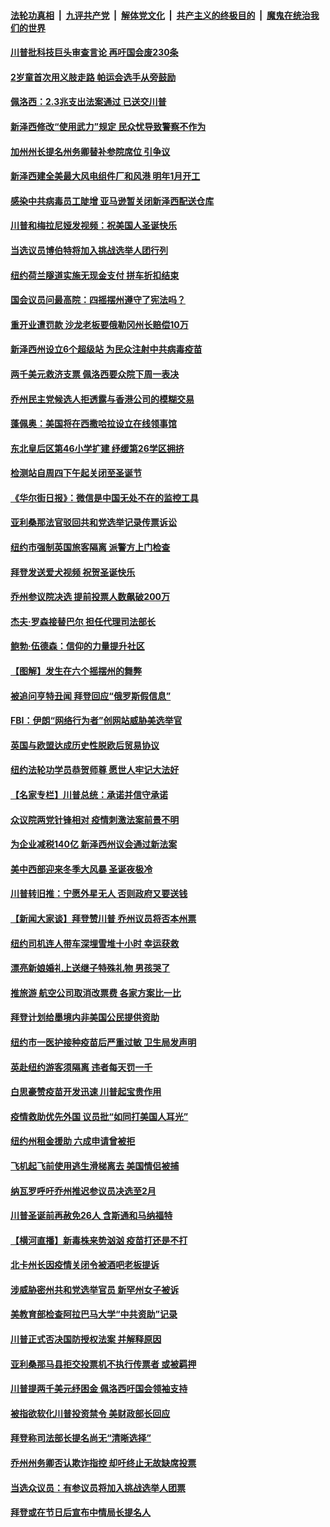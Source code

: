

####  [法轮功真相](../../../../basic/blob/master/README.md?t=12251431) &nbsp;|&nbsp; [九评共产党](../../../../9ping.md/blob/master/README.md?t=12251431) &nbsp;|&nbsp; [解体党文化](../../../../jtdwh.md/blob/master/README.md?t=12251431)  &nbsp;|&nbsp; [共产主义的终极目的](../../../../gczydzjmd.md/blob/master/README.md?t=12251431) &nbsp;|&nbsp; [魔鬼在统治我们的世界](../../../../mgztzwmdsj.md/blob/master/README.md?t=12251431) 

#### [川普批科技巨头审查言论 再吁国会废230条](../pages/nsc412/n12644137.md?t=12251431) 

#### [2岁童首次用义肢走路 帕运会选手从旁鼓励](../pages/nsc412/n12644136.md?t=12251431) 

#### [佩洛西：2.3兆支出法案通过 已送交川普](../pages/nsc412/n12644085.md?t=12251431) 

#### [新泽西修改“使用武力”规定  民众忧导致警察不作为](../pages/nsc412/n12644030.md?t=12251431) 

#### [加州州长提名州务卿替补参院席位 引争议](../pages/nsc412/n12644020.md?t=12251431) 

#### [新泽西建全美最大风电组件厂和风港 明年1月开工](../pages/nsc412/n12643999.md?t=12251431) 

#### [感染中共病毒员工陡增 亚马逊暂关闭新泽西配送仓库](../pages/nsc412/n12643986.md?t=12251431) 

#### [川普和梅拉尼娅发视频：祝美国人圣诞快乐](../pages/nsc412/n12643807.md?t=12251431) 

#### [当选议员博伯特将加入挑战选举人团行列](../pages/nsc412/n12643883.md?t=12251431) 

#### [纽约荷兰隧道实施无现金支付 拼车折扣结束](../pages/nsc412/n12643848.md?t=12251431) 

#### [国会议员问最高院：四摇摆州遵守了宪法吗？](../pages/nsc412/n12643737.md?t=12251431) 

#### [重开业遭罚款 沙龙老板要俄勒冈州长赔偿10万](../pages/nsc412/n12643778.md?t=12251431) 

#### [新泽西州设立6个超级站  为民众注射中共病毒疫苗](../pages/nsc412/n12643297.md?t=12251431) 

#### [两千美元救济支票 佩洛西要众院下周一表决](../pages/nsc412/n12643437.md?t=12251431) 

#### [乔州民主党候选人拒透露与香港公司的模糊交易](../pages/nsc412/n12643329.md?t=12251431) 

#### [蓬佩奥：美国将在西撒哈拉设立在线领事馆](../pages/nsc412/n12643291.md?t=12251431) 

#### [东北皇后区第46小学扩建 纾缓第26学区拥挤](../pages/nsc412/n12643546.md?t=12251431) 

#### [检测站自周四下午起关闭至圣诞节](../pages/nsc412/n12643660.md?t=12251431) 

#### [《华尔街日报》：微信是中国无处不在的监控工具](../pages/nsc412/n12643662.md?t=12251431) 

#### [亚利桑那法官驳回共和党选举记录传票诉讼](../pages/nsc412/n12643608.md?t=12251431) 

#### [纽约市强制英国旅客隔离 派警方上门检查](../pages/nsc412/n12643532.md?t=12251431) 

#### [拜登发送爱犬视频 祝贺圣诞快乐](../pages/nsc412/n12643457.md?t=12251431) 

#### [乔州参议院决选 提前投票人数飙破200万](../pages/nsc412/n12643415.md?t=12251431) 

#### [杰夫‧罗森接替巴尔 担任代理司法部长](../pages/nsc412/n12643395.md?t=12251431) 

#### [鲍勃‧伍德森：信仰的力量提升社区](../pages/nsc412/n12642925.md?t=12251431) 

#### [【图解】发生在六个摇摆州的舞弊](../pages/nsc412/n12636218.md?t=12251431) 

#### [被追问亨特丑闻 拜登回应“俄罗斯假信息”](../pages/nsc412/n12643233.md?t=12251431) 

#### [FBI：伊朗“网络行为者”创网站威胁美选举官](../pages/nsc412/n12643255.md?t=12251431) 

#### [英国与欧盟达成历史性脱欧后贸易协议](../pages/nsc412/n12643316.md?t=12251431) 

#### [纽约法轮功学员恭贺师尊 愿世人牢记大法好](../pages/nsc412/n12641451.md?t=12251431) 

#### [【名家专栏】川普总统：承诺并信守承诺](../pages/nsc412/n12642726.md?t=12251431) 

#### [众议院两党针锋相对 疫情刺激法案前景不明](../pages/nsc412/n12643160.md?t=12251431) 

#### [为企业减税140亿 新泽西州议会通过新法案](../pages/nsc412/n12643280.md?t=12251431) 

#### [美中西部迎来冬季大风暴 圣诞夜极冷](../pages/nsc412/n12643146.md?t=12251431) 

#### [川普转旧推：宁愿外星无人 否则政府又要送钱](../pages/nsc412/n12642998.md?t=12251431) 

#### [【新闻大家谈】拜登赞川普 乔州议员将否本州票](../pages/nsc412/n12643080.md?t=12251431) 

#### [纽约司机连人带车深埋雪堆十小时 幸运获救](../pages/nsc412/n12642169.md?t=12251431) 

#### [漂亮新娘婚礼上送继子特殊礼物 男孩哭了](../pages/nsc412/n12642113.md?t=12251431) 

#### [推旅游 航空公司取消改票费 各家方案比一比](../pages/nsc412/n12632288.md?t=12251431) 

#### [拜登计划给墨境内非美国公民提供资助](../pages/nsc412/n12642646.md?t=12251431) 

#### [纽约市一医护接种疫苗后严重过敏 卫生局发声明](../pages/nsc412/n12641923.md?t=12251431) 

#### [英赴纽约游客须隔离  违者每天罚一千](../pages/nsc412/n12641984.md?t=12251431) 

#### [白思豪赞疫苗开发迅速 川普起宝贵作用](../pages/nsc412/n12641230.md?t=12251431) 

#### [疫情救助优先外国  议员批“如同打美国人耳光”](../pages/nsc412/n12642017.md?t=12251431) 

#### [纽约州租金援助 六成申请曾被拒](../pages/nsc412/n12641981.md?t=12251431) 

#### [飞机起飞前使用逃生滑梯离去 美国情侣被捕](../pages/nsc412/n12641812.md?t=12251431) 

#### [纳瓦罗呼吁乔州推迟参议员决选至2月](../pages/nsc412/n12641753.md?t=12251431) 

#### [川普圣诞前再赦免26人 含斯通和马纳福特](../pages/nsc412/n12641329.md?t=12251431) 

#### [【横河直播】新毒株来势汹汹 疫苗打还是不打](../pages/nsc412/n12641590.md?t=12251431) 

#### [北卡州长因疫情关闭令被酒吧老板提诉](../pages/nsc412/n12641368.md?t=12251431) 

#### [涉威胁密州共和党选举官员 新罕州女子被诉](../pages/nsc412/n12641466.md?t=12251431) 

#### [美教育部检查阿拉巴马大学“中共资助”记录](../pages/nsc412/n12641305.md?t=12251431) 

#### [川普正式否决国防授权法案 并解释原因](../pages/nsc412/n12641317.md?t=12251431) 

#### [亚利桑那马县拒交投票机不执行传票者 或被羁押](../pages/nsc412/n12641293.md?t=12251431) 

#### [川普提两千美元纾困金 佩洛西吁国会领袖支持](../pages/nsc412/n12641294.md?t=12251431) 

#### [被指欲软化川普投资禁令 美财政部长回应](../pages/nsc412/n12641353.md?t=12251431) 

#### [拜登称司法部长提名尚无“清晰选择”](../pages/nsc412/n12641190.md?t=12251431) 

#### [乔州州务卿否认欺诈指控 却吁终止无故缺席投票](../pages/nsc412/n12641168.md?t=12251431) 

#### [当选众议员：有参议员将加入挑战选举人团票](../pages/nsc412/n12640862.md?t=12251431) 

#### [拜登或在节日后宣布中情局长提名人](../pages/nsc412/n12641134.md?t=12251431) 

